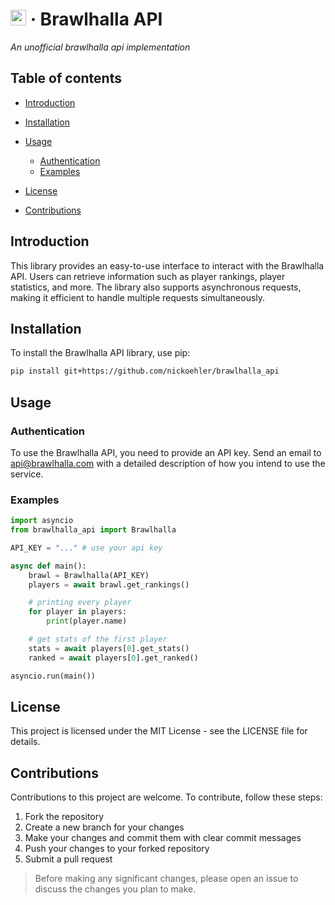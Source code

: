 # <img src="https://cdn2.steamgriddb.com/file/sgdb-cdn/icon/dd50e4d9c47cdf72d24e89d248edb35b/32/256x256.png"  height="25"> · Brawlhalla API

_An unofficial brawlhalla api implementation_

## Table of contents

- [Introduction](#introduction)

- [Installation](#installation)
- [Usage](#usage)

  - [Authentication](#authentication)
  - [Examples](#examples)

- [License](#license)

- [Contributions](#contributions)

## Introduction

This library provides an easy-to-use interface to interact with the Brawlhalla API. Users can retrieve information such as player rankings, player statistics, and more. The library also supports asynchronous requests, making it efficient to handle multiple requests simultaneously.

## Installation

To install the Brawlhalla API library, use pip:

```bash
pip install git+https://github.com/nickoehler/brawlhalla_api
```

## Usage

### Authentication

To use the Brawlhalla API, you need to provide an API key.
Send an email to api@brawlhalla.com with a detailed description of how you intend to use the service.

### Examples

```python
import asyncio
from brawlhalla_api import Brawlhalla

API_KEY = "..." # use your api key

async def main():
    brawl = Brawlhalla(API_KEY)
    players = await brawl.get_rankings()

    # printing every player
    for player in players:
        print(player.name)

    # get stats of the first player
    stats = await players[0].get_stats()
    ranked = await players[0].get_ranked()

asyncio.run(main())
```

## License

This project is licensed under the MIT License - see the LICENSE file for details.

## Contributions

Contributions to this project are welcome. To contribute, follow these steps:

1. Fork the repository
2. Create a new branch for your changes
3. Make your changes and commit them with clear commit messages
4. Push your changes to your forked repository
5. Submit a pull request

> Before making any significant changes, please open an issue to discuss the changes you plan to make.
